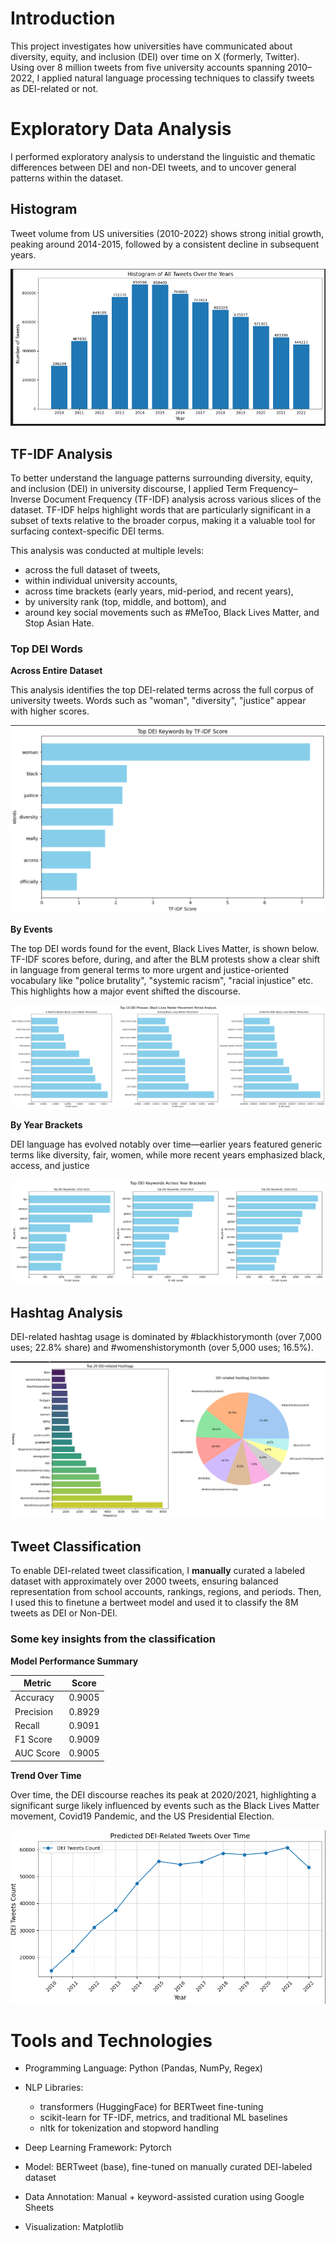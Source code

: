 # Introduction
This project investigates how universities have communicated about diversity, equity, and inclusion (DEI) over time on X (formerly, Twitter). Using over 8 million tweets from five university accounts spanning 2010–2022, I applied natural language processing techniques to classify tweets as DEI-related or not. 

# Exploratory Data Analysis
I performed exploratory analysis to understand the linguistic and thematic differences between DEI and non-DEI tweets, and to uncover general patterns within the dataset.

## Histogram
Tweet volume from US universities (2010-2022) shows strong initial growth, peaking around 2014-2015, followed by a consistent decline in subsequent years.

![Histogram of 8M Tweets over 2010 to 2022](/Visualizations/Histograms/Histogram_Whole%20Dataset.png)

## TF-IDF Analysis
To better understand the language patterns surrounding diversity, equity, and inclusion (DEI) in university discourse, I applied Term Frequency–Inverse Document Frequency (TF-IDF) analysis across various slices of the dataset. TF-IDF helps highlight words that are particularly significant in a subset of texts relative to the broader corpus, making it a valuable tool for surfacing context-specific DEI terms.

This analysis was conducted at multiple levels:
- across the full dataset of tweets,
- within individual university accounts,
- across time brackets (early years, mid-period, and recent years),
- by university rank (top, middle, and bottom), and
- around key social movements such as #MeToo, Black Lives Matter, and Stop Asian Hate.

### Top DEI Words

**Across Entire Dataset**

This analysis identifies the top DEI-related terms across the full corpus of university tweets. Words such as "woman", "diversity", "justice" appear with higher scores.


![Top DEI Words across Entire Dataset](/Visualizations/TF-IDF%20Analysis/top_dei_keywords_by_tf_idf_score_whole_dataset.png)


**By Events**

The top DEI words found for the event, Black Lives Matter, is shown below. TF-IDF scores before, during, and after the BLM protests show a clear shift in language from general terms to more urgent and justice-oriented vocabulary like "police brutality", "systemic racism", "racial injustice" etc. This highlights how a major event shifted the discourse.

![Top DEI Words for Black Lives Matter](/Visualizations/TF-IDF%20Analysis/blm_progression.png)


**By Year Brackets**

DEI language has evolved notably over time—earlier years featured generic terms like diversity, fair, women, while more recent years emphasized black, access, and justice

![Top DEI Words by Year Brackets](/Visualizations/TF-IDF%20Analysis/top_dei_keywords_by_year_brackets.png)

## Hashtag Analysis

DEI-related hashtag usage is dominated by #blackhistorymonth (over 7,000 uses; 22.8% share) and #womenshistorymonth (over 5,000 uses; 16.5%). 

![Top DEI Hashtags Across the Entire Dataset](/Visualizations/Hashtag%20Analysis/top_dei_hashtags_allschools.png)

## Tweet Classification
 
To enable DEI-related tweet classification, I **manually** curated a labeled dataset with approximately over 2000 tweets, ensuring balanced representation from school accounts, rankings, regions, and periods. Then, I used this to finetune a bertweet model and used it to classify the 8M tweets as DEI or Non-DEI.

### Some key insights from the classification

**Model Performance Summary**

| Metric        | Score   |
|---------------|---------|
| Accuracy      | 0.9005  |
| Precision     | 0.8929  |
| Recall        | 0.9091  |
| F1 Score      | 0.9009  |
| AUC Score     | 0.9005  |


**Trend Over Time**

Over time, the DEI discourse reaches its peak at 2020/2021, highlighting a significant surge likely influenced by events such as the Black Lives Matter movement, Covid19 Pandemic, and the US Presidential Election.

![Predicted DEI Trend Over the Years](/Visualizations/Trend%20over%20the%20Years/Whole_Dataset_8Mtweets.png)


# Tools and Technologies 

- Programming Language: Python (Pandas, NumPy, Regex)

- NLP Libraries:
    - transformers (HuggingFace) for BERTweet fine-tuning
    - scikit-learn for TF-IDF, metrics, and traditional ML baselines
    - nltk for tokenization and stopword handling

- Deep Learning Framework: Pytorch

- Model: BERTweet (base), fine-tuned on manually curated DEI-labeled dataset

- Data Annotation: Manual + keyword-assisted curation using Google Sheets

- Visualization: Matplotlib